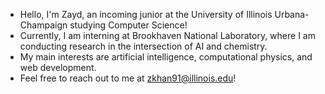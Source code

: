 - Hello, I'm Zayd, an incoming junior at the University of Illinois Urbana-Champaign studying Computer Science!
- Currently, I am interning at Brookhaven National Laboratory, where I am conducting research in the intersection of AI and chemistry.
- My main interests are artificial intelligence, computational physics, and web development.
- Feel free to reach out to me at zkhan91@illinois.edu!

<!--
**zkhan04/zkhan04** is a ✨ _special_ ✨ repository because its `README.md` (this file) appears on your GitHub profile.

Here are some ideas to get you started:

- 🔭 I’m currently working on ...
- 🌱 I’m currently learning ...
- 👯 I’m looking to collaborate on ...
- 🤔 I’m looking for help with ...
- 💬 Ask me about ...
- 📫 How to reach me: ...
- 😄 Pronouns: ...
- ⚡ Fun fact: ...
-->
